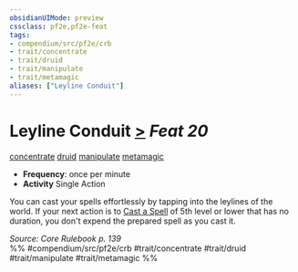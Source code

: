 ```yaml
---
obsidianUIMode: preview
cssclass: pf2e,pf2e-feat
tags:
- compendium/src/pf2e/crb
- trait/concentrate
- trait/druid
- trait/manipulate
- trait/metamagic
aliases: ["Leyline Conduit"]
---
```

# Leyline Conduit  [>](../../rules/core-rulebook/chapter-9-playing-the-game.md#Actions "Single Action") *Feat 20*  
[concentrate](../../rules/traits/concentrate.md)  [druid](../../rules/traits/druid.md)  [manipulate](../../rules/traits/manipulate.md)  [metamagic](../../rules/traits/metamagic.md)  

- **Frequency**: once per minute
- **Activity** Single Action

You can cast your spells effortlessly by tapping into the leylines of the world. If your next action is to [Cast a Spell](../../rules/actions/cast-a-spell.md) of 5th level or lower that has no duration, you don't expend the prepared spell as you cast it.

*Source: Core Rulebook p. 139*  
%% #compendium/src/pf2e/crb #trait/concentrate #trait/druid #trait/manipulate #trait/metamagic %%